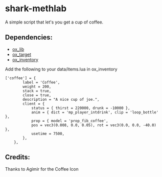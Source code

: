 # shark-methlab
A simple script that let's you get a cup of coffee.

## Dependencies:
- [ox_lib](https://github.com/overextended/ox_lib)
- [ox_target](https://github.com/overextended/ox_target)
- [ox_inventory](https://github.com/overextended/ox_inventory)

Add the following to your data/items.lua in ox_inventory

	['coffee'] = {
			label = 'Coffee',
			weight = 200,
			stack = true,
			close = true,
			description = "A nice cup of joe.",
			client = {
				status = { thirst = 220000, drunk = -10000 },
				anim = { dict = 'mp_player_intdrink', clip = 'loop_bottle' },
				prop = { model = 'prop_fib_coffee', 
				pos = vec3(0.008, 0.0, 0.05), rot = vec3(0.0, 0.0, -40.0) },
				usetime = 7500,
			},
		},

## Credits:

Thanks to Agimir for the Coffee Icon
